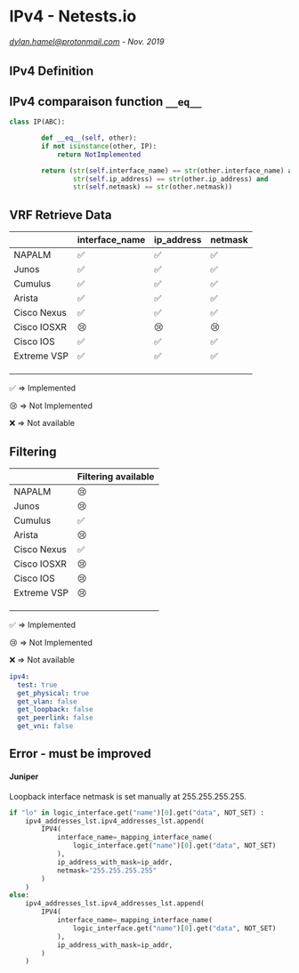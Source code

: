 # IPv4 - Netests.io
###### <dylan.hamel@protonmail.com> - Nov. 2019


## IPv4 Definition





## IPv4 comparaison function `__eq__`



```python
class IP(ABC):

		def __eq__(self, other):
        if not isinstance(other, IP):
            return NotImplemented

        return (str(self.interface_name) == str(other.interface_name) and
                str(self.ip_address) == str(other.ip_address) and
                str(self.netmask) == str(other.netmask))
```




## VRF Retrieve Data

|             | interface_name     | ip_address         | netmask            |
| ----------- | ------------------ | ------------------ | ------------------ |
| NAPALM      | :white_check_mark: | :white_check_mark: | :white_check_mark: |
| Junos       | :white_check_mark: | :white_check_mark: | :white_check_mark: |
| Cumulus     | :white_check_mark: | :white_check_mark: | :white_check_mark: |
| Arista      | :white_check_mark: | :white_check_mark: | :white_check_mark: |
| Cisco Nexus | :white_check_mark: | :white_check_mark: | :white_check_mark: |
| Cisco IOSXR | :cry:              | :cry:              | :cry:              |
| Cisco IOS   | :white_check_mark: | :white_check_mark: | :white_check_mark: |
| Extreme VSP | :white_check_mark: | :white_check_mark: | :white_check_mark: |
|             |                    |                    |                    |
|             |                    |                    |                    |
|             |                    |                    |                    |

:white_check_mark: => Implemented​

:cry: => Not Implemented

:x: => Not available



## Filtering

|             | Filtering available |
| ----------- | ------------------- |
| NAPALM      | :cry:               |
| Junos       | :cry:               |
| Cumulus     | ✅                   |
| Arista      | :cry:               |
| Cisco Nexus | ✅                   |
| Cisco IOSXR | :cry:               |
| Cisco IOS   | :cry:               |
| Extreme VSP | :cry:               |
|             |                     |
|             |                     |
|             |                     |

✅ => Implemented​

😢 => Not Implemented

❌ => Not available

```yaml
ipv4:
  test: true
  get_physical: true
  get_vlan: false
  get_loopback: false
  get_peerlink: false
  get_vni: false
```



## Error - must be improved

#### Juniper

Loopback interface netmask is set manually at 255.255.255.255.

```python
if "lo" in logic_interface.get("name")[0].get("data", NOT_SET) :
	ipv4_addresses_lst.ipv4_addresses_lst.append(
		IPV4(
            interface_name=_mapping_interface_name(
            	logic_interface.get("name")[0].get("data", NOT_SET)
            ),
			ip_address_with_mask=ip_addr,
			netmask="255.255.255.255"
		)
	)
else:
    ipv4_addresses_lst.ipv4_addresses_lst.append(
        IPV4(
            interface_name=_mapping_interface_name(
            	logic_interface.get("name")[0].get("data", NOT_SET)
            ),
            ip_address_with_mask=ip_addr,
        )
    )
```


